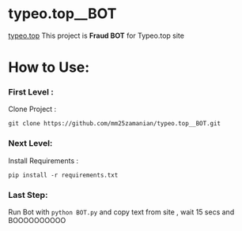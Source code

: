 # typeo.top__BOT
[typeo.top](https://typeo.top/)
This project is ‍‍‍**Fraud BOT** for Typeo.top site

# How to Use:
### First Level :
Clone Project :
```
git clone https://github.com/mm25zamanian/typeo.top__BOT.git
```
### Next Level:
Install Requirements :
```
pip install -r requirements.txt
```
### Last Step:

Run Bot with `python BOT.py` and copy text from site , wait 15 secs and BOOOOOOOOOO
